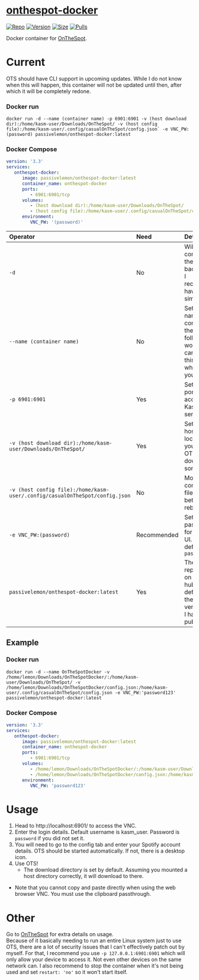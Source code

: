# [onthespot-docker](https://github.com/PassiveLemon/onthespot-docker) </br>

[![Repo](https://img.shields.io/badge/Docker-Repo-007EC6?labelColor-555555&color-007EC6&logo=docker&logoColor=fff&style=flat-square)](https://hub.docker.com/r/passivelemon/onthespot-docker)
[![Version](https://img.shields.io/docker/v/passivelemon/onthespot-docker/latest?labelColor-555555&color-007EC6&style=flat-square)](https://hub.docker.com/r/passivelemon/onthespot-docker)
[![Size](https://img.shields.io/docker/image-size/passivelemon/onthespot-docker/latest?labelColor-555555&color-007EC6&style=flat-square)](https://hub.docker.com/r/passivelemon/onthespot-docker)
[![Pulls](https://img.shields.io/docker/pulls/passivelemon/onthespot-docker?labelColor-555555&color-007EC6&style=flat-square)](https://hub.docker.com/r/passivelemon/onthespot-docker)

Docker container for [OnTheSpot](https://github.com/casualsnek/onthespot). </br>

# Current
OTS should have CLI support in upcoming updates. While I do not know when this will happen, this container will not be updated until then, after which it will be completely redone. </br>

### Docker run </br>
```
docker run -d --name (container name) -p 6901:6901 -v (host download dir):/home/kasm-user/Downloads/OnTheSpot/ -v (host config file):/home/kasm-user/.config/casualOnTheSpot/config.json` -e VNC_PW:(password) passivelemon/onthespot-docker:latest
```

### Docker Compose </br>
```yml
version: '3.3'
services:
   onthespot-docker:
      image: passivelemon/onthespot-docker:latest
      container_name: onthespot-docker
      ports:
         - 6901:6901/tcp
      volumes:
         - (host download dir):/home/kasm-user/Downloads/OnTheSpot/
         - (host config file):/home/kasm-user/.config/casualOnTheSpot/config.json
      environment:
         VNC_PW: '(password)'
```

| Operator | Need | Details |
|:-|:-|:-|
| `-d` | No | Will run the container in the background. I recommend having it for simplicity. |
| `--name (container name)` | No | Sets the name of the container to the following word. You can change this to whatever you want. |
| `-p 6901:6901` | Yes | Sets the port to access the Kasm VNC server. |
| `-v (host download dir):/home/kasm-user/Downloads/OnTheSpot/` | Yes | Sets the host location that you want OTS to download songs to. |
| `-v (host config file):/home/kasm-user/.config/casualOnTheSpot/config.json` | No | Mount the config.json file to stay between rebuilds. |
| `-e VNC_PW:(password)` | Recommended | Sets the password for the VNC UI. By default, it is `password` |
| `passivelemon/onthespot-docker:latest` | Yes | The repository on Docker hub. By default, it is the latest version that I have published. |

## Example </br>
### Docker run </br>
```
docker run -d --name OnTheSpotDocker -v /home/lemon/Downloads/OnTheSpotDocker/:/home/kasm-user/Downloads/OnTheSpot/ -v /home/lemon/Downloads/OnTheSpotDocker/config.json:/home/kasm-user/.config/casualOnTheSpot/config.json -e VNC_PW:'password123' passivelemon/onthespot-docker:latest
```

### Docker Compose </br>
```yml
version: '3.3'
services:
   onthespot-docker:
      image: passivelemon/onthespot-docker:latest
      container_name: onthespot-docker
      ports:
         - 6901:6901/tcp
      volumes:
         - /home/lemon/Downloads/OnTheSpotDocker/:/home/kasm-user/Downloads/OnTheSpot/
         - /home/lemon/Downloads/OnTheSpotDocker/config.json:/home/kasm-user/.config/casualOnTheSpot/config.json
      environment:
         VNC_PW: 'password123'
```

# Usage </br>
1. Head to http://localhost:6901/ to access the VNC. </br>
2. Enter the login details. Default username is kasm_user. Password is `password` if you did not set it. </br>
3. You will need to go to the config tab and enter your Spotify account details. OTS should be started automatically. If not, there is a desktop icon. </br>
6. Use OTS! </br>
   - The download directory is set by default. Assuming you mounted a host directory correctly, it will download to there. </br>
- Note that you cannot copy and paste directly when using the web browser VNC. You must use the clipboard passthrough. </br>


# Other </br>
Go to [OnTheSpot](https://github.com/casualsnek/onthespot) for extra details on usage. </br>
Because of it basically needing to run an entire Linux system just to use OTS, there are a lot of security issues that I can't effectively patch out by myself. For that, I recommend you use `-p 127.0.0.1:6901:6901` which will only allow your device to access it. Not even other devices on the same network can. I also recommend to stop the container when it's not being used and set `restart: 'no'` so it won't start itself.
